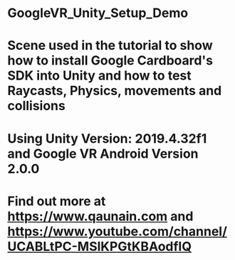 # GoogleVR_Unity_Setup_Demo
# Scene used in the tutorial to show how to install Google Cardboard's SDK into Unity and how to test Raycasts, Physics, movements and collisions
# Using Unity Version: 2019.4.32f1 and Google VR Android Version 2.0.0
# Find out more at https://www.qaunain.com and https://www.youtube.com/channel/UCABLtPC-MSlKPGtKBAodfIQ
